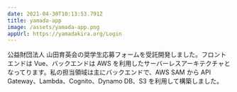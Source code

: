 ```yaml
---
date: 2021-04-30T10:13:53.791Z
title: yamada-app
image: /assets/yamada-app.png
appUrl: https://yamadakira.org/Login
---
```

公益財団法人 山田育英会の奨学生応募フォームを受託開発しました。フロントエンドは Vue、バックエンドは AWS を利用したサーバーレスアーキテクチャとなってります。私の担当領域は主にバックエンドで、AWS SAM から API Gateway、Lambda、Cognito、Dynamo DB、S3 を利用して構築しました。